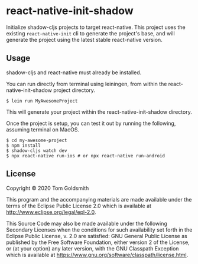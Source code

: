 # react-native-init-shadow

Initialize shadow-cljs projects to target react-native. This project
uses the existing `react-native-init` cli to generate the project's
base, and will generate the project using the latest stable
react-native version.

## Usage

shadow-cljs and react-native must already be installed.

You can run directly from terminal using leiningen, from within the
react-native-init-shadow project directory.

```shell
$ lein run MyAwesomeProject
```

This will generate your project within the react-native-init-shadow
directory.

Once the project is setup, you can test it out by running the
following, assuming terminal on MacOS.

```shell
$ cd my-awesome-project
$ npm install
$ shadow-cljs watch dev
$ npx react-native run-ios # or npx react-native run-android
```

## License

Copyright © 2020 Tom Goldsmith

This program and the accompanying materials are made available under the
terms of the Eclipse Public License 2.0 which is available at
http://www.eclipse.org/legal/epl-2.0.

This Source Code may also be made available under the following Secondary
Licenses when the conditions for such availability set forth in the Eclipse
Public License, v. 2.0 are satisfied: GNU General Public License as published by
the Free Software Foundation, either version 2 of the License, or (at your
option) any later version, with the GNU Classpath Exception which is available
at https://www.gnu.org/software/classpath/license.html.
